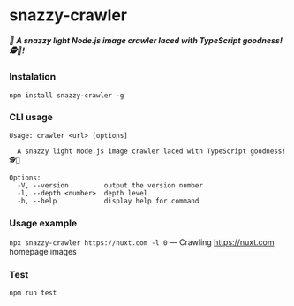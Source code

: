 # snazzy-crawler

##### 🚀 A snazzy light Node.js image crawler laced with TypeScript goodness! 🕵️🦾!

### Instalation

`npm install snazzy-crawler -g`

### CLI usage

```
Usage: crawler <url> [options]

  A snazzy light Node.js image crawler laced with TypeScript goodness! 🕵️🦾

Options:
  -V, --version         output the version number
  -l, --depth <number>  depth level
  -h, --help            display help for command
```

### Usage example

`npx snazzy-crawler https://nuxt.com -l 0` — Crawling https://nuxt.com homepage images

### Test

`npm run test`
